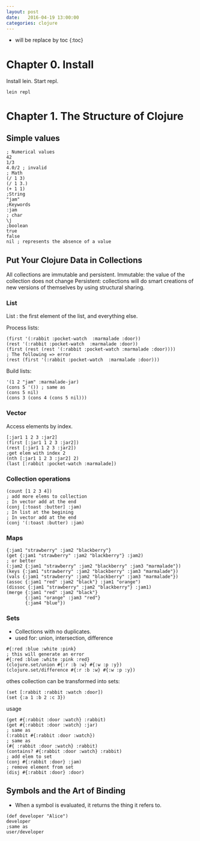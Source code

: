 ```yaml
---
layout: post
date:   2016-04-19 13:00:00
categories: clojure
---
```

* will be replace by toc
{:toc}

# Chapter 0. Install 

Install lein.
Start repl.

~~~
lein repl
~~~

# Chapter 1. The Structure of Clojure

## Simple values

~~~ lein
; Numerical values
42
1/3
4.0/2 ; invalid
; Math
(/ 1 3)
(/ 1 3.)
(+ 1 1)
;String
"jam"
;Keywords
:jam
; char
\j
;boolean
true
false
nil ; represents the absence of a value
~~~

## Put Your Clojure Data in Collections

All collections are immutable and persistent.
Immutable: the value of the collection does not change
Persistent: collections will do smart creations of new versions of themselves by using structural sharing.

### List

List : the first element of the list, and everything else.

Process lists:
~~~ lein
(first '(:rabbit :pocket-watch  :marmalade :door))
(rest '(:rabbit :pocket-watch  :marmalade :door))
(first (rest (rest '(:rabbit :pocket-watch :marmalade :door))))
; The following => error
(rest (first '(:rabbit :pocket-watch  :marmalade :door)))
~~~

Build lists:

~~~ lein
'(1 2 "jam" :marmalade-jar)
(cons 5 '()) ; same as
(cons 5 nil)
(cons 3 (cons 4 (cons 5 nil)))
~~~

### Vector

Access elements by index.

~~~
[:jar1 1 2 3 :jar2]
(first [:jar1 1 2 3 :jar2])
(rest [:jar1 1 2 3 :jar2])
;get elem with index 2
(nth [:jar1 1 2 3 :jar2] 2)
(last [:rabbit :pocket-watch :marmalade])
~~~

### Collection operations

~~~
(count [1 2 3 4])
; add more elems to collection
; In vector add at the end
(conj [:toast :butter] :jam)
; In list at the begining
; In vector add at the end
(conj '(:toast :butter) :jam)
~~~

### Maps

~~~
{:jam1 "strawberry" :jam2 "blackberry"}
(get {:jam1 "strawberry" :jam2 "blackberry"} :jam2)
; or better
(:jam2 {:jam1 "strawberry" :jam2 "blackberry" :jam3 "marmalade"})
(keys {:jam1 "strawberry" :jam2 "blackberry" :jam3 "marmalade"})
(vals {:jam1 "strawberry" :jam2 "blackberry" :jam3 "marmalade"})
(assoc {:jam1 "red" :jam2 "black"} :jam1 "orange")
(dissoc {:jam1 "strawberry" :jam2 "blackberry"} :jam1)
(merge {:jam1 "red" :jam2 "black"}
       {:jam1 "orange" :jam3 "red"}
       {:jam4 "blue"})
~~~

### Sets

- Collections with no duplicates.
- used for: union, intersection, difference

~~~
#{:red :blue :white :pink}
; this will generate an error
#{:red :blue :white :pink :red}
(clojure.set/union #{:r :b :w} #{:w :p :y})
(clojure.set/difference #{:r :b :w} #{:w :p :y})
~~~

othes collection can be transformed into sets:

~~~
(set [:rabbit :rabbit :watch :door])
(set {:a 1 :b 2 :c 3})
~~~

usage

~~~
(get #{:rabbit :door :watch} :rabbit)
(get #{:rabbit :door :watch} :jar)
; same as
(:rabbit #{:rabbit :door :watch})
; same as
(#{ :rabbit :door :watch} :rabbit)
(contains? #{:rabbit :door :watch} :rabbit)
; add elem to set
(conj #{:rabbit :door} :jam)
; remove element from set
(disj #{:rabbit :door} :door)
~~~

## Symbols and the Art of Binding

- When a symbol is evaluated, it returns the thing it refers to.

~~~
(def developer "Alice")
developer
;same as
user/developer
~~~